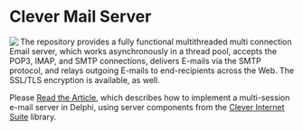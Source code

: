 # Clever Mail Server

<img align="left" src="https://www.clevercomponents.com/images/CleverMailServer-250.jpg" />

The repository provides a fully functional multithreaded multi connection Email server, which works asynchronously in a thread pool, accepts the POP3, IMAP, and SMTP connections, delivers E-mails via the SMTP protocol, and relays outgoing E-mails to end-recipients across the Web. The SSL/TLS encryption is available, as well.   

Please [Read the Article](https://www.clevercomponents.com/articles/article051/), which describes how to implement a multi-session e-mail server in Delphi, using server components from the [Clever Internet Suite](https://www.clevercomponents.com/products/inetsuite/) library.
